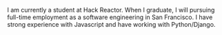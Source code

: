 I am currently a student at Hack Reactor.  When I graduate, I will pursuing full-time employment as a software engineering in San Francisco.  I have strong experience with Javascript and have working with Python/Django.
